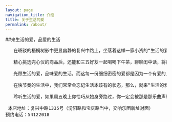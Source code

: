 ```yaml
---
layout: page
navigation_title: 介绍
title: 关于生活的爱
permalink: /about/
---
```



##来生活的爱，品爱的生活
<pre>
   在斑驳的梧桐树影中更显幽静的复兴中路上，坐落着这样一家小资的“生活的爱”，她就好似一个上海女子，一颦一笑间虽妩媚却又不失矜持，其前世今生则更为她增添了些许魅力与底蕴，她风姿绰约的身影让过去的上海法租界仍保留那份优雅，而如今跳起西班牙探戈的她，在红与黑的炽烈碰撞中，也为那份气质注入了一丝热情性感与自由奔放。 走近“生活的爱”，好似也就真正看见了生活该有的模样，如此从容、笃定而又美好。鼻尖闻着那略显苦涩的咖啡香与淡淡清甜的香草香，耳边听着那时而低沉时而热烈的西班牙舞曲，从欧洲精选而来的服饰、箱包、鞋子、工艺品、皮革制品、生活用品就像是一件件艺术品，静待有缘之人的欣赏与挑选。    

   精心挑选完心仪的商品后，还能和三五好友一起喝喝下午茶，聊聊闺中话，将微苦的西班牙咖啡浇上浓郁的法国香草冰淇淋，那口感上的丰富叠加让人好似尝到了初恋的味道；点上一壶招牌有机花草茶，再配上一份精致的甜点，让人唇齿留香之余，还能找回对雅致生活的热爱。

   光顾生活的爱，品味爱的生活，而这每一份细细密密的爱都是因为一个有爱的人，她便是老板娘“红”，当你路过橱窗，也许就会被她温暖的笑容所感染而驻足，也正是她热情好客的性格，才让每一位顾客的光顾都像是朋友叙旧，在平时的工作压力与生活压力下倍感轻松惬意，同时，经常往返于上海与欧洲的她也有很敏锐的时尚嗅觉，常常能够在琳琅满目的商品中找到独属于你的那一个。
   
   在快节奏的生活中，我们常常会忘记生活本该有的状态，那么，就来“生活的爱”喝喝茶、聊聊天、购购物吧，找寻一下那些遗失的美好，重燃对生活的热爱。 
   
   聆听生活的爱，如果周五晚上你恰巧从她身旁路过，你一定会被那是那乐曲声所吸引，来自五湖四海、四面八方的乐者汇集在这儿用他们拿手的乐器演奏，一串串音符随即伴着夜色弥漫开来，把她点缀成音乐的海洋，海洋是包容的，不同的音乐音乐类型，爵士、古典、世界音乐轮番上演！海洋是热情的，她欢迎着所有热爱音乐，热爱生活的朋友！都说唯美食与音乐是不可抛弃的，在这里应该变一变，“唯美酒与音乐是不可抛弃的”随心点上一杯以乐曲命名的特调鸡尾酒亦或是纯正风味的西班牙红酒，赏一段旋律品百味人生，热爱悠然的生活就此开启......

 本店地址：复兴中路1335号（汾阳路和宝庆路当中，交响乐团新址对面）
预约电话：54122018 
</pre>

